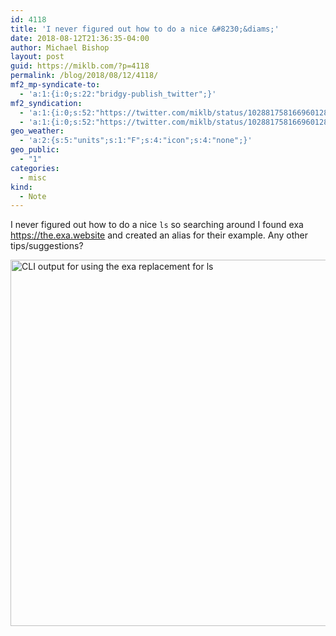 ```yaml
---
id: 4118
title: 'I never figured out how to do a nice &#8230;&diams;'
date: 2018-08-12T21:36:35-04:00
author: Michael Bishop
layout: post
guid: https://miklb.com/?p=4118
permalink: /blog/2018/08/12/4118/
mf2_mp-syndicate-to:
  - 'a:1:{i:0;s:22:"bridgy-publish_twitter";}'
mf2_syndication:
  - 'a:1:{i:0;s:52:"https://twitter.com/miklb/status/1028817581669601280";}'
  - 'a:1:{i:0;s:52:"https://twitter.com/miklb/status/1028817581669601280";}'
geo_weather:
  - 'a:2:{s:5:"units";s:1:"F";s:4:"icon";s:4:"none";}'
geo_public:
  - "1"
categories:
  - misc
kind:
  - Note
---
```

I never figured out how to do a nice `ls` so searching around I found exa https://the.exa.website and created an alias for their example. Any other tips/suggestions?

<img src="https://miklb.com/content/uploads/2018/08/wsi-imageoptim-new_ls_exa.jpg" alt="CLI output for using the exa replacement for ls" width="673" height="586" class="u-photo alignnone size-full wp-image-4119" />